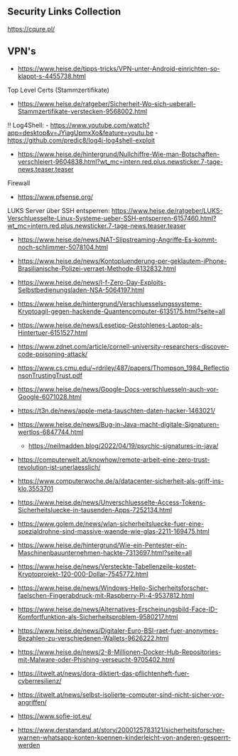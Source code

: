 Security Links Collection
-------------------------

https://cqure.pl/

VPN's
-----

- https://www.heise.de/tipps-tricks/VPN-unter-Android-einrichten-so-klappt-s-4455738.html


Top Level Certs (Stammzertifikate)
- https://www.heise.de/ratgeber/Sicherheit-Wo-sich-ueberall-Stammzertifikate-verstecken-9568002.html

!! Log4Shell: 
    - https://www.youtube.com/watch?app=desktop&v=JYiagUpmxXo&feature=youtu.be
    - https://github.com/predic8/log4j-log4shell-exploit

- https://www.heise.de/hintergrund/Nullchiffre-Wie-man-Botschaften-verschleiert-9604838.html?wt_mc=intern.red.plus.newsticker.7-tage-news.teaser.teaser

Firewall
- https://www.pfsense.org/


LUKS
Server über SSH entsperren: https://www.heise.de/ratgeber/LUKS-Verschluesselte-Linux-Systeme-ueber-SSH-entsperren-6157460.html?wt_mc=intern.red.plus.newsticker.7-tage-news.teaser.teaser

- https://www.heise.de/news/NAT-Slipstreaming-Angriffe-Es-kommt-noch-schlimmer-5078104.html
- https://www.heise.de/news/Kontopluenderung-per-geklautem-iPhone-Brasilianische-Polizei-verraet-Methode-6132832.html
- https://www.heise.de/news/l-f-Zero-Day-Exploits-Selbstbedienungsladen-NSA-5064197.html
- https://www.heise.de/hintergrund/Verschluesselungssysteme-Kryptoagil-gegen-hackende-Quantencomputer-6135175.html?seite=all
- https://www.heise.de/news/Lesetipp-Gestohlenes-Laptop-als-Hintertuer-6151527.html
- https://www.zdnet.com/article/cornell-university-researchers-discover-code-poisoning-attack/
- https://www.cs.cmu.edu/~rdriley/487/papers/Thompson_1984_ReflectionsonTrustingTrust.pdf
- https://www.heise.de/news/Google-Docs-verschluesseln-auch-vor-Google-6071028.html
- https://t3n.de/news/apple-meta-tauschten-daten-hacker-1463021/
- https://www.heise.de/news/Bug-in-Java-macht-digitale-Signaturen-wertlos-6847744.html
    - https://neilmadden.blog/2022/04/19/psychic-signatures-in-java/
- https://computerwelt.at/knowhow/remote-arbeit-eine-zero-trust-revolution-ist-unerlaesslich/
- https://www.computerwoche.de/a/datacenter-sicherheit-als-griff-ins-klo,3553701
- https://www.heise.de/news/Unverschluesselte-Access-Tokens-Sicherheitsluecke-in-tausenden-Apps-7252134.html
- https://www.golem.de/news/wlan-sicherheitsluecke-fuer-eine-spezialdrohne-sind-massive-waende-wie-glas-2211-169475.html
- https://www.heise.de/hintergrund/Wie-ein-Pentester-ein-Maschinenbauunternehmen-hackte-7313697.html?seite=all
- https://www.heise.de/news/Versteckte-Tabellenzeile-kostet-Kryptoprojekt-120-000-Dollar-7545772.html
- https://www.heise.de/news/Windows-Hello-Sicherheitsforscher-faelschen-Fingerabdruck-mit-Raspberry-Pi-4-9537812.html
- https://www.heise.de/news/Alternatives-Erscheinungsbild-Face-ID-Komfortfunktion-als-Sicherheitsproblem-9580217.html
- https://www.heise.de/news/Digitaler-Euro-BSI-raet-fuer-anonymes-Bezahlen-zu-verschiedenen-Wallets-9626222.html
- https://www.heise.de/news/2-8-Millionen-Docker-Hub-Repositories-mit-Malware-oder-Phishing-verseucht-9705402.html
- https://itwelt.at/news/dora-diktiert-das-pflichtenheft-fuer-cyberresilienz/
- https://itwelt.at/news/selbst-isolierte-computer-sind-nicht-sicher-vor-angriffen/
- https://www.sofie-iot.eu/

- https://www.derstandard.at/story/2000125783121/sicherheitsforscher-warnen-whatsapp-konten-koennen-kinderleicht-von-anderen-gesperrt-werden

